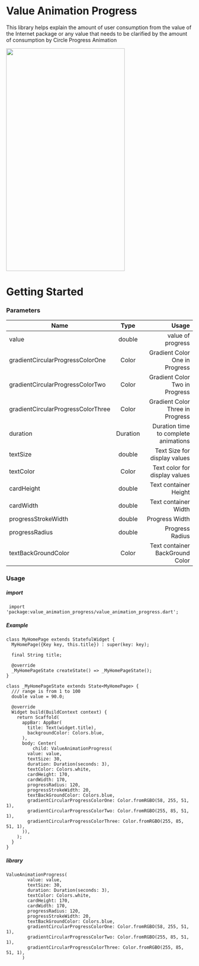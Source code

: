 # Value Animation Progress

This library helps explain the amount of user consumption from the value of the Internet package or any value that needs to be clarified by the amount of consumption by Circle Progress Animation

<img src="https://media.giphy.com/media/J4VOPtAThTFC1AX6fX/giphy.gif" width="320" height="600" />



# Getting Started 
###  Parameters

| Name        |Type             | Usage  |
| ------------- |:-------------:| -----:|
| value     | double | value of progress  |
| gradientCircularProgressColorOne     |  Color     |   Gradient Color One in Progress  |
| gradientCircularProgressColorTwo |    Color   |   Gradient Color Two in Progress|
| gradientCircularProgressColorThree |   Color    |  Gradient Color Three  in Progress|
| duration |    Duration   |  Duration time to complete animations  |
| textSize |    double   |  Text Size for display values  |
| textColor |   Color    |  Text color for display values  |
| cardHeight |  double     |  Text container Height   |
| cardWidth |    double   |  Text container Width   |
| progressStrokeWidth |    double   | Progress Width   |
| progressRadius |    double   |  Progress Radius   |
| textBackGroundColor |    Color   |   Text container BackGround Color  |

###  Usage

#####  import
```
 import 'package:value_animation_progress/value_animation_progress.dart';
```
#####  Example

```
class MyHomePage extends StatefulWidget {
  MyHomePage({Key key, this.title}) : super(key: key);

  final String title;

  @override
  _MyHomePageState createState() => _MyHomePageState();
}

class _MyHomePageState extends State<MyHomePage> {
  /// range is from 1 to 100
  double value = 90.0;

  @override
  Widget build(BuildContext context) {
    return Scaffold(
      appBar: AppBar(
        title: Text(widget.title),
        backgroundColor: Colors.blue,
      ),
      body: Center(
          child: ValueAnimationProgress(
        value: value,
        textSize: 30,
        duration: Duration(seconds: 3),
        textColor: Colors.white,
        cardHeight: 170,
        cardWidth: 170,
        progressRadius: 120,
        progressStrokeWidth: 20,
        textBackGroundColor: Colors.blue,
        gradientCircularProgressColorOne: Color.fromRGBO(58, 255, 51, 1),
        gradientCircularProgressColorTwo: Color.fromRGBO(255, 85, 51, 1),
        gradientCircularProgressColorThree: Color.fromRGBO(255, 85, 51, 1),
      )),
    );
  }
}
```
#####   library

```
ValueAnimationProgress(
        value: value,
        textSize: 30,
        duration: Duration(seconds: 3),
        textColor: Colors.white,
        cardHeight: 170,
        cardWidth: 170,
        progressRadius: 120,
        progressStrokeWidth: 20,
        textBackGroundColor: Colors.blue,
        gradientCircularProgressColorOne: Color.fromRGBO(58, 255, 51, 1),
        gradientCircularProgressColorTwo: Color.fromRGBO(255, 85, 51, 1),
        gradientCircularProgressColorThree: Color.fromRGBO(255, 85, 51, 1),
      )
```



















